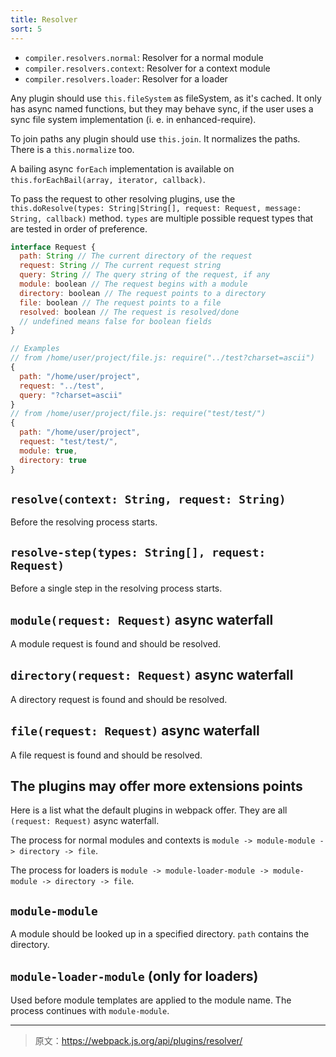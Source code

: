 ```yaml
---
title: Resolver
sort: 5
---
```


* `compiler.resolvers.normal`: Resolver for a normal module
* `compiler.resolvers.context`: Resolver for a context module
* `compiler.resolvers.loader`: Resolver for a loader

Any plugin should use `this.fileSystem` as fileSystem, as it's cached. It only has async named functions, but they may behave sync, if the user uses a sync file system implementation (i. e. in enhanced-require).

To join paths any plugin should use `this.join`. It normalizes the paths. There is a `this.normalize` too.

A bailing async `forEach` implementation is available on `this.forEachBail(array, iterator, callback)`.

To pass the request to other resolving plugins, use the `this.doResolve(types: String|String[], request: Request, message: String, callback)` method. `types` are multiple possible request types that are tested in order of preference.

``` javascript
interface Request {
  path: String // The current directory of the request
  request: String // The current request string
  query: String // The query string of the request, if any
  module: boolean // The request begins with a module
  directory: boolean // The request points to a directory
  file: boolean // The request points to a file
  resolved: boolean // The request is resolved/done
  // undefined means false for boolean fields
}

// Examples
// from /home/user/project/file.js: require("../test?charset=ascii")
{
  path: "/home/user/project",
  request: "../test",
  query: "?charset=ascii"
}
// from /home/user/project/file.js: require("test/test/")
{
  path: "/home/user/project",
  request: "test/test/",
  module: true,
  directory: true
}
```


## `resolve(context: String, request: String)`

Before the resolving process starts.


## `resolve-step(types: String[], request: Request)`

Before a single step in the resolving process starts.


## `module(request: Request)` async waterfall

A module request is found and should be resolved.


## `directory(request: Request)` async waterfall

A directory request is found and should be resolved.


## `file(request: Request)` async waterfall

A file request is found and should be resolved.


## The plugins may offer more extensions points

Here is a list what the default plugins in webpack offer. They are all `(request: Request)` async waterfall.

The process for normal modules and contexts is `module -> module-module -> directory -> file`.

The process for loaders is `module -> module-loader-module -> module-module -> directory -> file`.


## `module-module`

A module should be looked up in a specified directory. `path` contains the directory.


## `module-loader-module` (only for loaders)

Used before module templates are applied to the module name. The process continues with `module-module`.

***

> 原文：https://webpack.js.org/api/plugins/resolver/
